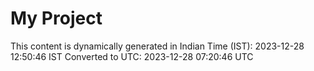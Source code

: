 # My Project

This content is dynamically generated in Indian Time (IST): 2023-12-28 12:50:46 IST
Converted to UTC: 2023-12-28 07:20:46 UTC
